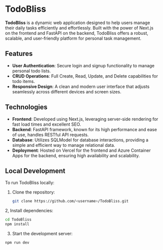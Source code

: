 # TodoBliss

**TodoBliss** is a dynamic web application designed to help users manage their daily tasks efficiently and effortlessly. Built with the power of Next.js on the frontend and FastAPI on the backend, TodoBliss offers a robust, scalable, and user-friendly platform for personal task management.

## Features
- **User Authentication**: Secure login and signup functionality to manage personal todo lists.
- **CRUD Operations**: Full Create, Read, Update, and Delete capabilities for todo items.
- **Responsive Design**: A clean and modern user interface that adjusts seamlessly across different devices and screen sizes.

## Technologies
- **Frontend**: Developed using Next.js, leveraging server-side rendering for fast load times and excellent SEO.
- **Backend**: FastAPI framework, known for its high performance and ease of use, handles RESTful API requests.
- **Database**: Utilizes SQLModel for database interactions, providing a simple and efficient way to manage relational data.
- **Deployment**: Hosted on Vercel for the frontend and Azure Container Apps for the backend, ensuring high availability and scalability.

## Local Development
To run TodoBliss locally:

1. Clone the repository:
   ```bash
   git clone https://github.com/<username>/TodoBliss.git
2, Install dependencies:
```bash
cd TodoBliss
npm install
```
3. Start the development server:
```bash
npm run dev
```

